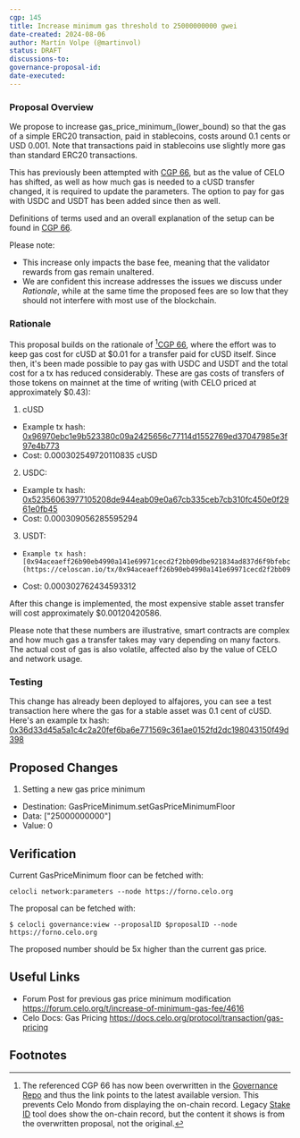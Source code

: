 ```yaml
---
cgp: 145
title: Increase minimum gas threshold to 25000000000 gwei
date-created: 2024-08-06
author: Martín Volpe (@martinvol)
status: DRAFT
discussions-to:
governance-proposal-id:
date-executed:
---
```


### Proposal Overview

We propose to increase gas_price_minimum_(lower_bound) so that the gas of a simple ERC20 transaction, paid in stablecoins, costs around 0.1 cents or USD 0.001. Note that transactions paid in stablecoins use slightly more gas than standard ERC20 transactions.

This has previously been attempted with [CGP 66](https://github.com/celo-org/governance/blob/277ae3cb52e8bbb0e7f74c819b9b09f738f4bbd0/CGPs/cgp-0066.md), but as the value of CELO has shifted, as well as how much gas is needed to a cUSD transfer changed, it is required to update the parameters. The option to pay for gas with USDC and USDT has been added since then as well.

Definitions of terms used and an overall explanation of the setup can be found in [CGP 66](https://github.com/celo-org/governance/blob/277ae3cb52e8bbb0e7f74c819b9b09f738f4bbd0/CGPs/cgp-0066.md).

Please note: 
* This increase only impacts the base fee, meaning that the validator rewards from gas remain unaltered.
* We are confident this increase addresses the issues we discuss under _Rationale_, while at the same time the proposed fees are so low that they should not interfere with most use of the blockchain.

### Rationale

This proposal builds on the rationale of [^1][CGP 66](https://github.com/celo-org/governance/blob/277ae3cb52e8bbb0e7f74c819b9b09f738f4bbd0/CGPs/cgp-0066.md), where the effort was to keep gas cost for cUSD at  $0.01 for a transfer paid for cUSD itself. Since then, it's been made possible to pay gas with USDC and USDT and the total cost for a tx has reduced considerably. These are gas costs of transfers of those tokens on mainnet at the time of writing (with CELO priced at approximately $0.43):

1. cUSD
  * Example tx hash: [0x96970ebc1e9b523380c09a2425656c77114d1552769ed37047985e3f97e4b773](https://celoscan.io/tx/0x96970ebc1e9b523380c09a2425656c77114d1552769ed37047985e3f97e4b773)
  * Cost: 0.000302549720110835 cUSD
2. USDC:
  * Example tx hash: [0x52356063977105208de944eab09e0a67cb335ceb7cb310fc450e0f2961e0fb45](https://celoscan.io/tx/0x52356063977105208de944eab09e0a67cb335ceb7cb310fc450e0f2961e0fb45)
  * Cost: 0.000309056285595294
3. USDT:
  * 	Example tx hash: [0x94aceaeff26b90eb4990a141e69971cecd2f2bb09dbe921834ad837d6f9bfebc](https://celoscan.io/tx/0x94aceaeff26b90eb4990a141e69971cecd2f2bb09dbe921834ad837d6f9bfebc)
  * Cost: 0.000302762434593312


After this change is implemented, the most expensive stable asset transfer will cost approximately $0.00120420586. 

Please note that these numbers are illustrative, smart contracts are complex and how much gas a transfer takes may vary depending on many factors. The actual cost of gas is also volatile, affected also by the value of CELO and network usage.

### Testing

This change has already been deployed to alfajores, you can see a test transaction here where the gas for a stable asset was 0.1 cent of cUSD. Here's an example tx hash: [0x36d33d45a5a1c4c2a20fef6ba6e771569c361ae0152fd2dc198043150f49d398](https://alfajores.celoscan.io/tx/0x36d33d45a5a1c4c2a20fef6ba6e771569c361ae0152fd2dc198043150f49d398)

## Proposed Changes


1. Setting a new gas price minimum
  - Destination: GasPriceMinimum.setGasPriceMinimumFloor
  - Data: ["25000000000"]
  - Value: 0

## Verification

Current GasPriceMinimum floor can be fetched with:

`celocli network:parameters --node https://forno.celo.org`

The proposal can be fetched with:

`$ celocli governance:view --proposalID $proposalID --node https://forno.celo.org`

The proposed number should be 5x higher than the current gas price.

## Useful Links

* Forum Post for previous gas price minimum modification https://forum.celo.org/t/increase-of-minimum-gas-fee/4616
* Celo Docs: Gas Pricing https://docs.celo.org/protocol/transaction/gas-pricing

## Footnotes
[^1]: The referenced CGP 66 has now been overwritten in the [Governance Repo](https://github.com/celo-org/governance/) and thus the link points to the latest available version. This prevents Celo Mondo from displaying the on-chain record. Legacy [Stake ID](https://celo.stake.id/#/proposal/83) tool does show the on-chain record, but the content it shows is from the overwritten proposal, not the original.
